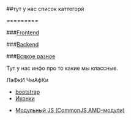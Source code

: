 ##тут у нас список каттегорй

=========

###[Frontend](#frontend)


###[Backend]()

###[Всякое разное](#other)

Тут у нас инфо про то какие мы классные.


ЛаФкИ ЧмАфКи

<a id="frontend"></a>
 * [bootstrap](./frontend/bootstrap.md)
 * [Иконки](./frontend/icons.md)


<a id="other"></a>
 * [Модульный JS (CommonJS,AMD-модули)](http://addyosmani.com/writing-modular-js/)